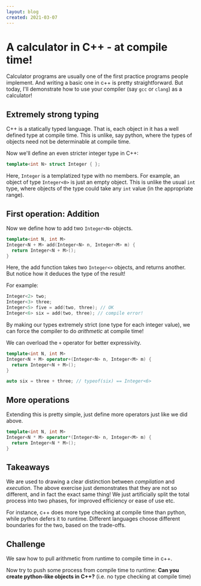 ```yaml
---
layout: blog
created: 2021-03-07
---
```


A calculator in C++ - at compile time!
============

Calculator programs are usually one of the first practice programs people implement. And writing a basic one in c++ is pretty straightforward. But today, I'll demonstrate how to use your compiler (say `gcc` or `clang`) as a calculator!

Extremely strong typing
-----------------------

C++ is a statically typed language. That is, each object in it has a well defined type at compile time. This is unlike, say python, where the types of objects need not be determinable at compile time.

Now we'll define an even stricter integer type in C++:
```cpp
template<int N> struct Integer { };
```

Here, `Integer` is a templatized type with no members. For example, an object of type `Integer<0>` is just an empty object. This is unlike the usual `int` type, where objects of the type could take any `int` value (in the appropriate range).

First operation: Addition
--------

Now we define how to add two `Integer<N>` objects.

```cpp
template<int N, int M>
Integer<N + M> add(Integer<N> n, Integer<M> m) {
  return Integer<N + M>();
}
```

Here, the add function takes two `Integer<>` objects, and returns another. But notice how it deduces the type of the result!

For example:
```cpp
Integer<2> two;
Integer<3> three;
Integer<5> five = add(two, three); // OK
Integer<6> six = add(two, three); // compile error!
```

By making our types extremely strict (one type for each integer value), we can force the compiler to do _arithmetic_ at compile time!

We can overload the `+` operator for better expressivity.
```cpp
template<int N, int M>
Integer<N + M> operator+(Integer<N> n, Integer<M> m) {
  return Integer<N + M>();
}

auto six = three + three; // typeof(six) == Integer<6>
```

More operations
---------------
Extending this is pretty simple, just define more operators just like we did above.

```cpp
template<int N, int M>
Integer<N * M> operator*(Integer<N> n, Integer<M> m) {
  return Integer<N * M>();
}
```

Takeaways
---------
We are used to drawing a clear distinction between _compilation_ and _execution_. The above exercise just demonstrates that they are not so different, and in fact the exact same thing! We just artificially split the total process into two phases, for improved efficiency or ease of use etc.

For instance, c++ does more type checking at compile time than python, while python defers it to runtime. Different languages choose different boundaries for the two, based on the trade-offs.

Challenge 
---------
We saw how to pull arithmetic from runtime to compile time in c++. 

Now try to push some process from compile time to runtime: **Can you create python-like objects in C++?** (i.e. no type checking at compile time)
